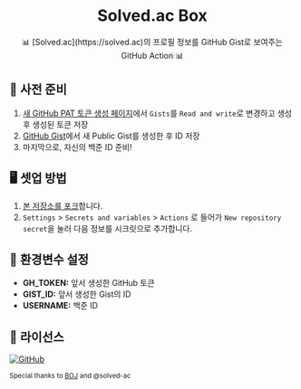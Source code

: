 <h1 align="center">Solved.ac Box</h1>

<p align="center">
  📊 [Solved.ac](https://solved.ac)의 프로필 정보를 GitHub Gist로 보여주는 GitHub Action 📊
</p>

## 🎒 사전 준비

1. [새 GitHub PAT 토큰 생성 페이지](https://github.com/settings/personal-access-tokens/new)에서 `Gists`를 `Read and write`로 변경하고 생성 후 생성된 토큰 저장
2. [GitHub Gist](https://gist.github.com/)에서 새 Public Gist를 생성한 후 ID 저장
3. 마지막으로, 자신의 백준 ID 준비!

## 🖥 셋업 방법

1. [본 저장소를 포크](https://github.com/abiriadev/solvedac-box/fork)합니다.
2. `Settings` > `Secrets and variables` > `Actions` 로 들어가 `New repository secret`을 눌러 다음 정보를 시크릿으로 추가합니다.

## 🤫 환경변수 설정

-   **GH_TOKEN:** 앞서 생성한 GitHub 토큰
-   **GIST_ID:** 앞서 생성한 Gist의 ID
-   **USERNAME:** 백준 ID

## 📄 라이선스

[![GitHub](https://img.shields.io/github/license/abiriadev/pia?color=17ce3a&style=for-the-badge)](./LICENSE)

<small>Special thanks to [BOJ](https://www.acmicpc.net/) and @solved-ac</small>

